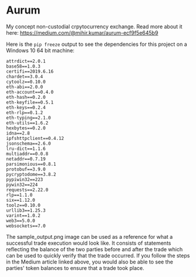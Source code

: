 # Aurum
My concept non-custodial crpytocurrency exchange.
Read more about it here: https://medium.com/@mihir.kumar/aurum-ecf9f5e645b9

Here is the `pip freeze` output to see the dependencies for this project on a Windows 10 64 bit machine:

```
attrdict==2.0.1
base58==1.0.3
certifi==2019.6.16
chardet==3.0.4
cytoolz==0.10.0
eth-abi==2.0.0
eth-account==0.4.0
eth-hash==0.2.0
eth-keyfile==0.5.1
eth-keys==0.2.4
eth-rlp==0.1.2
eth-typing==2.1.0
eth-utils==1.6.2
hexbytes==0.2.0
idna==2.8
ipfshttpclient==0.4.12
jsonschema==2.6.0
lru-dict==1.1.6
multiaddr==0.0.8
netaddr==0.7.19
parsimonious==0.8.1
protobuf==3.9.0
pycryptodome==3.8.2
pypiwin32==223
pywin32==224
requests==2.22.0
rlp==1.1.0
six==1.12.0
toolz==0.10.0
urllib3==1.25.3
varint==1.0.2
web3==5.0.0
websockets==7.0
```

The sample_output.png image can be used as a reference for what a successful trade execution would look like. It consists of statements reflecting the balance of the two parties before and after the trade which can be used to quickly verify that the trade occurred. If you follow the steps in the Medium article linked above, you would also be able to see the parties' token balances to ensure that a trade  took place.
